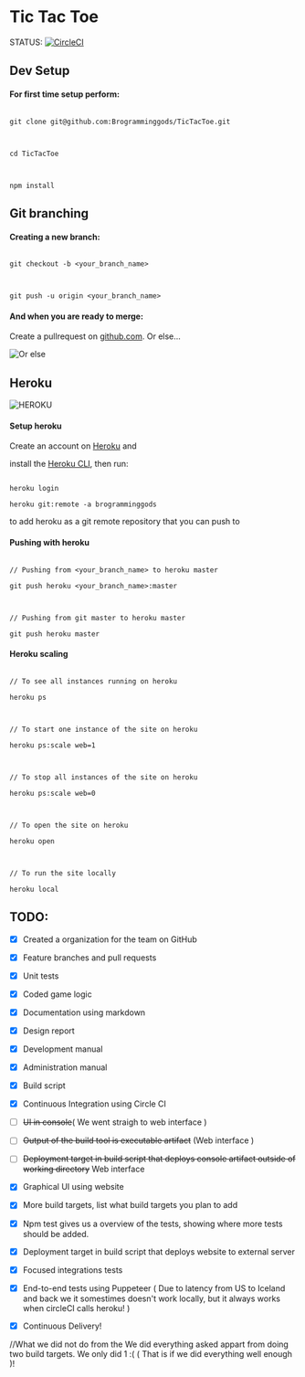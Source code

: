 # Tic Tac Toe

STATUS: [![CircleCI](https://circleci.com/gh/Brogramminggods/TicTacToe.svg?style=svg)](https://circleci.com/gh/Brogramminggods/TicTacToe)

  

## Dev Setup

#### For first time setup perform:

```

git clone git@github.com:Brogramminggods/TicTacToe.git

  

cd TicTacToe

  

npm install

```

  

## Git branching

#### Creating a new branch:

```

git checkout -b <your_branch_name>

  

git push -u origin <your_branch_name>

```

#### And when you are ready to merge:

Create a pullrequest on [github.com](https://github.com/Brogramminggods/TicTacToe/branches). Or else...

  

![Or else](https://media.giphy.com/media/cFkiFMDg3iFoI/giphy.gif)

  

## Heroku

![HEROKU](https://media.giphy.com/media/AmC5W2bbc41wY/giphy.gif)

#### Setup heroku

Create an account on [Heroku](https://signup.heroku.com/) and

install the [Heroku CLI](https://devcenter.heroku.com/articles/heroku-cli#download-and-install), then run:

```

heroku login

heroku git:remote -a brogramminggods

```

to add heroku as a git remote repository that you can push to

  

#### Pushing with heroku

```

// Pushing from <your_branch_name> to heroku master

git push heroku <your_branch_name>:master

  

// Pushing from git master to heroku master

git push heroku master

```

  

#### Heroku scaling

```

// To see all instances running on heroku

heroku ps

  

// To start one instance of the site on heroku

heroku ps:scale web=1

  

// To stop all instances of the site on heroku

heroku ps:scale web=0

  

// To open the site on heroku

heroku open

  

// To run the site locally

heroku local

```

  

## TODO:

  

-  [x] Created a organization for the team on GitHub

-  [x] Feature branches and pull requests

-  [x] Unit tests

-  [x] Coded game logic

-  [x] Documentation using markdown

-  [x] Design report

-  [x] Development manual

-  [x] Administration manual

-  [x] Build script

-  [x] Continuous Integration using Circle CI

- [ ] ~~UI in console~~( We went straigh to web interface ) 

- [ ] ~~Output of the build tool is executable artifact~~ (Web interface )

- [ ] ~~Deployment target in build script that deploys console artifact outside of working directory~~ Web interface

- [x] Graphical UI using website

- [x] More build targets, list what build targets you plan to add

- [x] Npm test gives us a overview of the tests, showing where more tests should be added.

- [x] Deployment target in build script that deploys website to external server

- [x] Focused integrations tests

- [x] End-to-end tests using Puppeteer ( Due to latency from US to Iceland and back we it somestimes doesn't work locally, but it always works when circleCI calls heroku! ) 

-  [x] Continuous Delivery!


//What we did not do from the 
We did everything asked appart from doing two build targets. We only did 1 :( 
( That is if we did everything well enough )!
